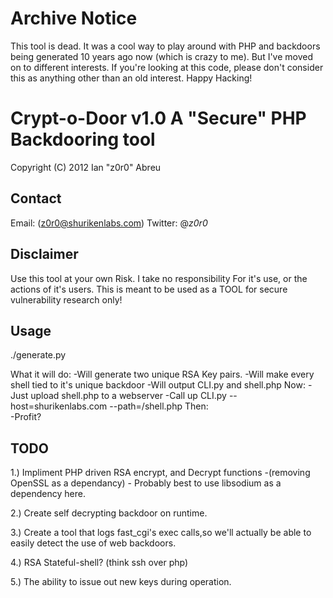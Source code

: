 # Archive Notice
This tool is dead. It was a cool way to play around with PHP and backdoors being generated 10 years ago now (which is crazy to me). But I've moved on to different interests. If you're looking at this code, please don't consider this as anything other than an old interest. Happy Hacking! 
# Crypt-o-Door v1.0 A "Secure" PHP Backdooring tool

Copyright (C) 2012  Ian "z0r0" Abreu


## Contact 
Email: (z0r0@shurikenlabs.com)
Twitter: @_z0r0_



## Disclaimer 
Use this tool at your own Risk.
I take no responsibility For it's use, 
or the actions of it's users. This is meant
 to be used as a TOOL for secure vulnerability research only!



## Usage 
./generate.py

What it will do:
	-Will generate two unique RSA Key pairs.
	-Will make every shell tied to it's unique backdoor
	-Will output CLI.py and shell.php
Now:
	-Just upload shell.php to a webserver
	-Call up CLI.py --host=shurikenlabs.com --path=/shell.php
Then:	
	-Profit?


## TODO
1.) Impliment PHP driven RSA encrypt, and Decrypt functions 
	-(removing OpenSSL as a dependancy)
	- Probably best to use libsodium as a dependency here.

2.) Create self decrypting backdoor on runtime.
	
3.) Create a tool that logs fast_cgi's exec calls,so we'll actually be able to easily detect the use of web backdoors.
	
4.) RSA Stateful-shell? (think ssh over php)
	
5.) The ability to issue out new keys during operation.

